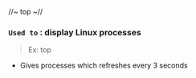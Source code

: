 //~ top ~//

### `Used to` : display Linux processes

> Ex: top

- Gives processes which refreshes every 3 seconds
